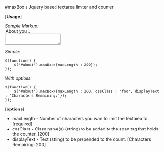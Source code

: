 #maxBox a Jquery based textarea limiter and counter

[**Usage**]

*Sample Markup:*
	<fiendset>
	<legend>About you...</legend>
	<textarea id="about" name="about"></textarea>
	</fiendset>

*Simple:*

	$(function() {
	    $('#about').maxBox({maxLength : 200});
	});

*With options:*

	$(function() {
	    $('#about').maxBox({maxLength : 200, cssClass : 'foo', displayText : 'Characters Remaining:'});
	});

[**options**]

* maxLength - Number of characters you wan to limit the textarea to. [required]
* cssClass - Class name(s) (string) to be added to the span tag that holds the counter. [<span class="foo">200</span>]
* displayText - Text (string) to be prepended to the count. [<span>Characters Remaining: 200</span>]
